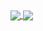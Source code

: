 <a href="https://github.com/anuraghazra/github-readme-stats">
  <img align="center" src="https://github-readme-stats.vercel.app/api?username=waltbeaman&show_icons=true&theme=tokyonight" />
</a>
<a href="https://github.com/anuraghazra/github-readme-stats">
  <img align="center" src="https://github-readme-stats.vercel.app/api/top-langs/?username=waltbeaman&layout=donut&theme=tokyonight" />
  <!-- <img align="center" src="https://github-readme-stats.vercel.app/api/top-langs/?username=waltbeaman&layout=compact&theme=tokyonight" /> -->
</a>
